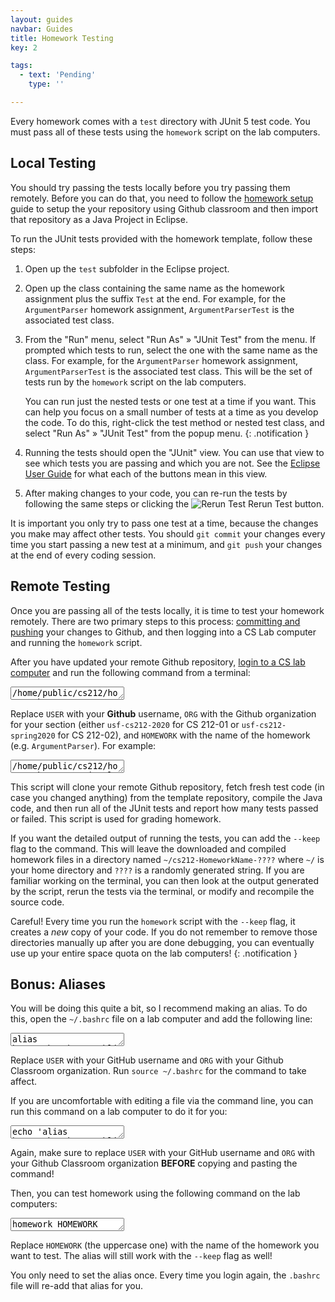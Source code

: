 ```yaml
---
layout: guides
navbar: Guides
title: Homework Testing
key: 2

tags:
  - text: 'Pending'
    type: ''

---
```


Every homework comes with a `test` directory with JUnit 5 test code. You must pass all of these tests using the `homework` script on the lab computers.

## Local Testing

You should try passing the tests locally before you try passing them remotely. Before you can do that, you need to follow the [homework setup](/guides/homework/homework-setup.html) guide to setup the your repository using Github classroom and then import that repository as a Java Project in Eclipse.

To run the JUnit tests provided with the homework template, follow these steps:

  1. Open up the `test` subfolder in the Eclipse project.

  2. Open up the class containing the same name as the homework assignment plus the suffix `Test` at the end. For example, for the `ArgumentParser` homework assignment, `ArgumentParserTest` is the associated test class.

  3. From the "Run" menu, select "Run As" &raquo; "JUnit Test" from the menu. If prompted which tests to run, select the one with the same name as the class. For example, for the `ArgumentParser` homework assignment, `ArgumentParserTest` is the associated test class. This will be the set of tests run by the `homework` script on the lab computers.

      <i class="fas fa-info-circle"></i>
      You can run just the nested tests or one test at a time if you want. This can help you focus on a small number of tests at a time as you develop the code. To do this, right-click the test method or nested test class, and select "Run As" &raquo; "JUnit Test" from the popup menu.
      {: .notification }

  4. Running the tests should open the "JUnit" view. You can use that view to see which tests you are passing and which you are not. See the [Eclipse User Guide](https://help.eclipse.org/2019-12/topic/org.eclipse.jdt.doc.user/reference/views/ref-view-junit.htm) for what each of the buttons mean in this view.

  5. After making changes to your code, you can re-run the tests by following the same steps or clicking the <img alt="Rerun Test" src="https://help.eclipse.org/2019-12/topic/org.eclipse.jdt.doc.user/images/org.eclipse.jdt.junit/elcl16/relaunch.svg"> Rerun Test button.

It is important you only try to pass one test at a time, because the changes you make may affect other tests. You should `git commit` your changes every time you start passing a new test at a minimum, and `git push` your changes at the end of every coding session.

## Remote Testing

Once you are passing all of the tests locally, it is time to test your homework remotely. There are two primary steps to this process: [committing and pushing](http://wiki.eclipse.org/EGit/User_Guide#Committing_Changes) your changes to Github, and then logging into a CS Lab computer and running the `homework` script.

After you have updated your remote Github repository, [login to a CS lab computer](/guides/general/using-cs-lab-computers.html) and run the following command from a terminal:

<textarea class="copy textarea" rows="1" placeholder="/home/public/cs212/homework --user USER --org ORG HOMEWORK">/home/public/cs212/homework --user USER --org ORG HOMEWORK</textarea>

Replace `USER` with your **Github** username, `ORG` with the Github organization for your section (either `usf-cs212-2020` for CS 212-01 or `usf-cs212-spring2020` for CS 212-02), and `HOMEWORK` with the name of the homework (e.g. `ArgumentParser`). For example:

<textarea class="copy textarea" rows="1" placeholder="/home/public/cs212/homework --user sjengle --org usf-cs212-2020 ArgumentParser" readonly>/home/public/cs212/homework --user sjengle --org usf-cs212-2020 ArgumentParser</textarea>

This script will clone your remote Github repository, fetch fresh test code (in case you changed anything) from the template repository, compile the Java code, and then run all of the JUnit tests and report how many tests passed or failed. This script is used for grading homework.

If you want the detailed output of running the tests, you can add the `--keep` flag to the command. This will leave the downloaded and compiled homework files in a directory named `~/cs212-HomeworkName-????` where `~/` is your home directory and `????` is a randomly generated string. If you are familiar working on the terminal, you can then look at the output generated by the script, rerun the tests via the terminal, or modify and recompile the source code.

<i class="fas fa-info-circle"></i>
Careful! Every time you run the `homework` script with the `--keep` flag, it creates a *new* copy of your code. If you do not remember to remove those directories manually up after you are done debugging, you can eventually use up your entire space quota on the lab computers!
{: .notification }

## Bonus: Aliases

You will be doing this quite a bit, so I recommend making an alias. To do this, open the `~/.bashrc` file on a lab computer and add the following line:

<textarea class="copy textarea" rows="1">alias homework="/home/public/cs212/homework --user USER --org ORG"</textarea>

Replace `USER` with your GitHub username and `ORG` with your Github Classroom organization. Run `source ~/.bashrc` for the command to take affect.

If you are uncomfortable with editing a file via the command line, you can run this command on a lab computer to do it for you:

<textarea class="copy textarea" rows="1">echo 'alias homework="/home/public/cs212/homework --user USER --org ORG"' >> ~/.bashrc; source ~/.bashrc</textarea>

Again, make sure to replace `USER` with your GitHub username and `ORG` with your Github Classroom organization **BEFORE** copying and pasting the command!

Then, you can test homework using the following command on the lab computers:

<textarea class="copy textarea" rows="1">homework HOMEWORK</textarea>

Replace `HOMEWORK` (the uppercase one) with the name of the homework you want to test. The alias will still work with the `--keep` flag as well!

You only need to set the alias once. Every time you login again, the `.bashrc` file will re-add that alias for you.
